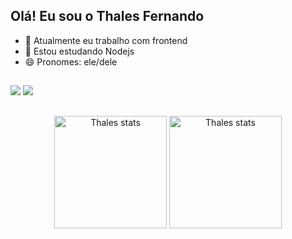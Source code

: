## Olá! Eu sou o Thales Fernando

- 🔭 Atualmente eu trabalho com frontend
- 🌱 Estou estudando Nodejs
- 😄 Pronomes: ele/dele

##

<div>
    <a href="https://www.instagram.com/thalesf.galvao/" target="_blank" width="40"><img src="https://img.shields.io/badge/Instagram-E4405F?style=for-the-badge&logo=instagram&logoColor=white" target="_blank" /></a>
    <a href="https://www.linkedin.com/in/thales-marques" target="_blank" width="40"><img src="https://img.shields.io/badge/LinkedIn-0077B5?style=for-the-badge&logo=linkedin&logoColor=white" target="_blank" /></a>
</div>

##

<div align="center">
  <img height="180em" src="https://github-readme-stats.vercel.app/api?username=thalesfgalvao&show_icons=true&theme=dracula" alt="Thales stats" />
  <img height="180em" src="https://github-readme-stats.vercel.app/api/top-langs/?username=anuraghazra&layout=compact&show_icons=true&theme=dracula" alt="Thales stats" />
</div>
